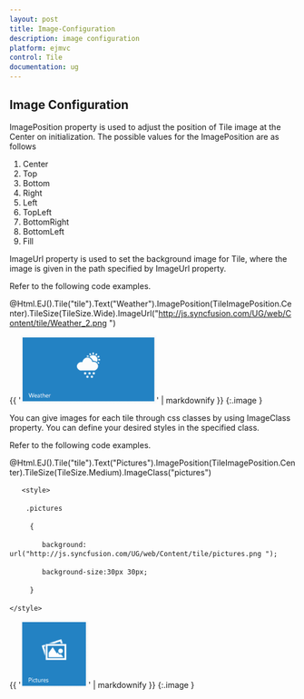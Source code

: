 ```yaml
---
layout: post
title: Image-Configuration
description: image configuration
platform: ejmvc
control: Tile
documentation: ug
---
```


## Image Configuration

ImagePosition property is used to adjust the position of Tile image at the Center on initialization. The possible values for the ImagePosition are as follows

1. Center
2. Top
3. Bottom
4. Right
5. Left
6. TopLeft
7. BottomRight
8. BottomLeft 
9. Fill

ImageUrl property is used to set the background image for Tile, where the image is given in the path specified by ImageUrl property.

Refer to the following code examples.

@Html.EJ().Tile("tile").Text("Weather").ImagePosition(TileImagePosition.Center).TileSize(TileSize.Wide).ImageUrl("http://js.syncfusion.com/UG/web/Content/tile/Weather_2.png ")





{{ '![](Image-Configuration_images/Image-Configuration_img1.png)' | markdownify }}
{:.image }


You can give images for each tile through css classes by using ImageClass property. You can define your desired styles in the specified class.

Refer to the following code examples.



@Html.EJ().Tile("tile").Text("Pictures").ImagePosition(TileImagePosition.Center).TileSize(TileSize.Medium).ImageClass("pictures")

       <style>

        .pictures

         {

            background: url("http://js.syncfusion.com/UG/web/Content/tile/pictures.png ");

            background-size:30px 30px;

         }

    </style>



{{ '![](Image-Configuration_images/Image-Configuration_img2.png)' | markdownify }}
{:.image }


